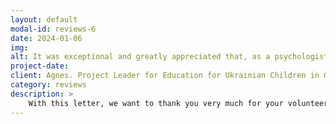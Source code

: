 ```yaml
---
layout: default
modal-id: reviews-6
date: 2024-01-06
img: 
alt: It was exceptional and greatly appreciated that, as a psychologist, you provided us with effective tools to manage these situations, and that you were also willing to speak directly with the children and their mother to help them.
project-date: 
client: Agnes. Project Leader for Education for Ukrainian Children in Gouda.
category: reviews
description: >
    With this letter, we want to thank you very much for your volunteer (!) help for the children at our school. In our school for Ukrainian refugee children, there are several children who are struggling, are traumatized, and sometimes exhibit challenging behavior. It was exceptional and greatly appreciated that, as a psychologist, you provided us with effective tools to manage these situations, and that you were also willing to speak directly with the children and their mother to help them. For that, a huge: Thank you!
---
```

